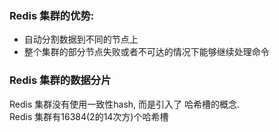 ### Redis 集群的优势:
* 自动分割数据到不同的节点上
* 整个集群的部分节点失败或者不可达的情况下能够继续处理命令

### Redis 集群的数据分片
Redis 集群没有使用一致性hash, 而是引入了 哈希槽的概念.  
Redis 集群有16384(2的14次方)个哈希槽

